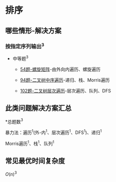 # 排序

## 哪些情形-解决方案

### 按指定序列输出$^3$

+ 中等题$^3$

  + [54题-螺旋矩阵]-由外向内遍历、螺旋遍历

  + [94题-二叉树中序遍历]-递归、栈、Morris遍历

  + [102题-二叉树层次遍历]-层次遍历、队列、DFS

## 此类问题解决方案汇总

\*总题数$^3$

暴力法：遍历$^1$(外-内$^1$、层次遍历$^1$、DFS$^1$)、递归$^1$

Morris遍历$^1$、栈$^1$、队列$^1$

## 常见最优时间复杂度

$O(n)^3$

<!-- 题目链接 -->
[54题-螺旋矩阵]:54-SpiralMatrix.md
[94题-二叉树中序遍历]:94-BinaryTreeInorderTraversal.md
[102题-二叉树层次遍历]:102-BinaryTreeLevelOrderTraversal.md
